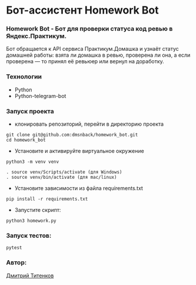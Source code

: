 # Бот-ассистент Homework Bot

### Homework Bot - Бот для проверки статуса код ревью в Яндекс.Практикум.

Бот обращается к API сервиса Практикум.Домашка и узнаёт статус домашней работы: взята ли домашка в ревью, проверена ли она, а если проверена — то принял её ревьюер или вернул на доработку.

### Технологии
- Python
- Python-telegram-bot
	

### Запуск проекта
- клонировать репозиторий, перейти в директорию проекта
```
git clone git@github.com:dmsnback/homework_bot.git
cd homework_bot
```
- Установите и активируйте виртуальное окружение
```
python3 -m venv venv

. source venv/Scripts/activate (для Windows)
. source venv/bin/activate (для mac/linux)
```
- Установите зависимости из файла requirements.txt
```
pip install -r requirements.txt
``` 
- Запустите скрипт:
```
python3 homework.py
```

###  Запуск тестов:
```
pytest
```

### Автор:
<a href = "https://github.com/dmsnback"> Дмитрий Титенков</a> 
